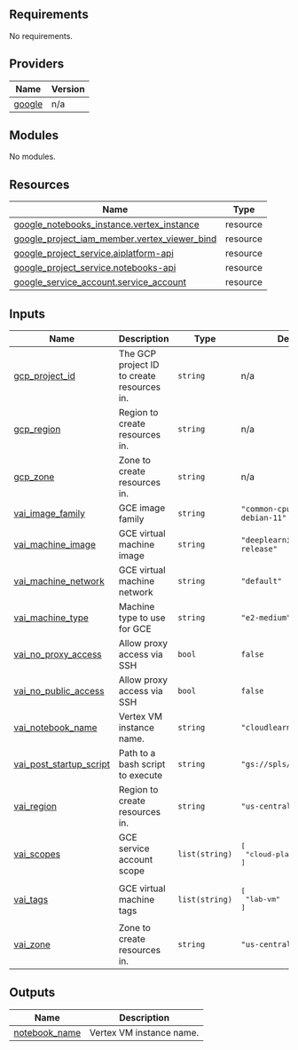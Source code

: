 ## Requirements

No requirements.

## Providers

| Name | Version |
|------|---------|
| <a name="provider_google"></a> [google](#provider\_google) | n/a |

## Modules

No modules.

## Resources

| Name | Type |
|------|------|
| [google_notebooks_instance.vertex_instance](https://registry.terraform.io/providers/hashicorp/google/latest/docs/resources/notebooks_instance) | resource |
| [google_project_iam_member.vertex_viewer_bind](https://registry.terraform.io/providers/hashicorp/google/latest/docs/resources/project_iam_member) | resource |
| [google_project_service.aiplatform-api](https://registry.terraform.io/providers/hashicorp/google/latest/docs/resources/project_service) | resource |
| [google_project_service.notebooks-api](https://registry.terraform.io/providers/hashicorp/google/latest/docs/resources/project_service) | resource |
| [google_service_account.service_account](https://registry.terraform.io/providers/hashicorp/google/latest/docs/resources/service_account) | resource |

## Inputs

| Name | Description | Type | Default | Required |
|------|-------------|------|---------|:--------:|
| <a name="input_gcp_project_id"></a> [gcp\_project\_id](#input\_gcp\_project\_id) | The GCP project ID to create resources in. | `string` | n/a | yes |
| <a name="input_gcp_region"></a> [gcp\_region](#input\_gcp\_region) | Region to create resources in. | `string` | n/a | yes |
| <a name="input_gcp_zone"></a> [gcp\_zone](#input\_gcp\_zone) | Zone to create resources in. | `string` | n/a | yes |
| <a name="input_vai_image_family"></a> [vai\_image\_family](#input\_vai\_image\_family) | GCE image family | `string` | `"common-cpu-notebooks-debian-11"` | no |
| <a name="input_vai_machine_image"></a> [vai\_machine\_image](#input\_vai\_machine\_image) | GCE virtual machine image | `string` | `"deeplearning-platform-release"` | no |
| <a name="input_vai_machine_network"></a> [vai\_machine\_network](#input\_vai\_machine\_network) | GCE virtual machine network | `string` | `"default"` | no |
| <a name="input_vai_machine_type"></a> [vai\_machine\_type](#input\_vai\_machine\_type) | Machine type to use for GCE | `string` | `"e2-medium"` | no |
| <a name="input_vai_no_proxy_access"></a> [vai\_no\_proxy\_access](#input\_vai\_no\_proxy\_access) | Allow proxy access via SSH | `bool` | `false` | no |
| <a name="input_vai_no_public_access"></a> [vai\_no\_public\_access](#input\_vai\_no\_public\_access) | Allow proxy access via SSH | `bool` | `false` | no |
| <a name="input_vai_notebook_name"></a> [vai\_notebook\_name](#input\_vai\_notebook\_name) | Vertex VM instance name. | `string` | `"cloudlearningservices"` | no |
| <a name="input_vai_post_startup_script"></a> [vai\_post\_startup\_script](#input\_vai\_post\_startup\_script) | Path to a bash script to execute | `string` | `"gs://spls/lab-init.sh"` | no |
| <a name="input_vai_region"></a> [vai\_region](#input\_vai\_region) | Region to create resources in. | `string` | `"us-central1"` | no |
| <a name="input_vai_scopes"></a> [vai\_scopes](#input\_vai\_scopes) | GCE service account scope | `list(string)` | <pre>[<br>  "cloud-platform"<br>]</pre> | no |
| <a name="input_vai_tags"></a> [vai\_tags](#input\_vai\_tags) | GCE virtual machine tags | `list(string)` | <pre>[<br>  "lab-vm"<br>]</pre> | no |
| <a name="input_vai_zone"></a> [vai\_zone](#input\_vai\_zone) | Zone to create resources in. | `string` | `"us-central1-f"` | no |

## Outputs

| Name | Description |
|------|-------------|
| <a name="output_notebook_name"></a> [notebook\_name](#output\_notebook\_name) | Vertex VM instance name. |
